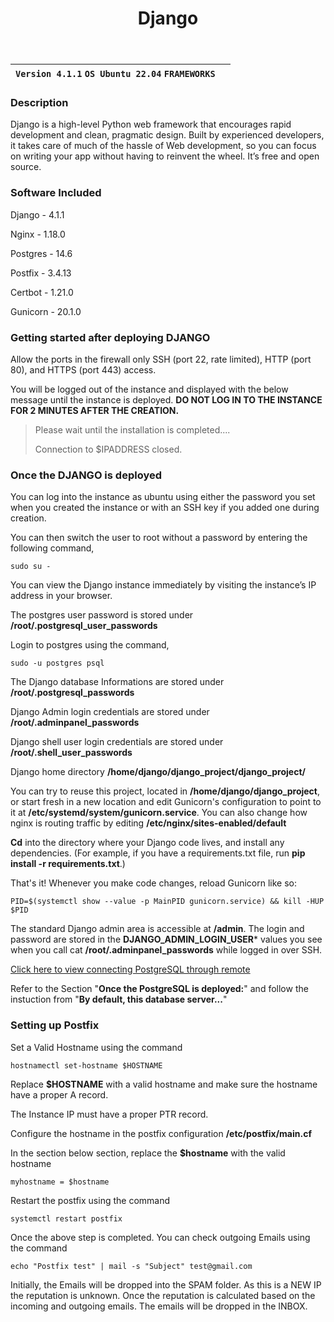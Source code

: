 ﻿---
title: Django
sidebar_label: Django
---

|**`Version 4.1.1` `OS Ubuntu 22.04` `FRAMEWORKS`**|  |
|--------------------------------------------------|--|


### Description

Django is a high-level Python web framework that encourages rapid development and clean, pragmatic design. Built by experienced developers, it takes care of much of the hassle of Web development, so you can focus on writing your app without having to reinvent the wheel. It’s free and open source.

### Software Included

Django - 4.1.1

Nginx - 1.18.0

Postgres - 14.6

Postfix - 3.4.13

Certbot - 1.21.0

Gunicorn - 20.1.0

### Getting started after deploying DJANGO

 Allow the ports in the firewall only SSH (port 22, rate limited), HTTP (port 80), and HTTPS (port 443) access.

 You will be logged out of the instance and displayed with the below message until the instance is deployed. **DO NOT LOG IN TO THE INSTANCE FOR 2 MINUTES AFTER THE CREATION.**
> Please wait until the installation is completed.... 
>
> Connection to $IPADDRESS closed.

### Once the DJANGO is deployed

 You can log into the instance as ubuntu using either the password you set when you created the instance or with an SSH key if you added one during creation.

You can then switch the user to root without a password by entering the following command,
~~~
sudo su -
~~~

 You can view the Django instance immediately by visiting the instance’s IP address in your browser.

 The postgres user password is stored under  **/root/.postgresql_user_passwords**

 Login to postgres using the command,
 ~~~
 sudo -u postgres psql
 ~~~

 The Django database Informations are stored under **/root/.postgresql_passwords**

 Django Admin login credentials are stored under **/root/.adminpanel_passwords**

 Django shell user login credentials are stored under **/root/.shell_user_passwords**

 Django home directory **/home/django/django_project/django_project/**

 You can try to reuse this project, located in **/home/django/django_project**, or start fresh in a new location and edit Gunicorn's configuration to point to it at **/etc/systemd/system/gunicorn.service**. You can also change how nginx is routing traffic by editing **/etc/nginx/sites-enabled/default**

 **Cd** into the directory where your Django code lives, and install any dependencies. (For example, if you have a requirements.txt file, run **pip install -r requirements.txt**.)

That's it! Whenever you make code changes, reload Gunicorn like so:
~~~
PID=$(systemctl show --value -p MainPID gunicorn.service) && kill -HUP $PID
~~~

 The standard Django admin area is accessible at **/admin**. The login and password are stored in the **DJANGO_ADMIN_LOGIN_USER*** values you see when you call cat **/root/.adminpanel_passwords** while logged in over SSH.

 [Click here to view connecting PostgreSQL through remote](http://docs2.CloudPortal.com/docs/3.0.0/marketplace-docs/database/POSTGRESQL)

 Refer to the Section "**Once the PostgreSQL is deployed:**" and follow the instuction from "**By default, this database server...**"

### Setting up Postfix

 Set a Valid Hostname using the command 
 ~~~
 hostnamectl set-hostname $HOSTNAME
 ~~~
 
 Replace **$HOSTNAME** with a valid hostname and make sure the hostname have a proper A record.

 The Instance IP must have a proper PTR record.

 Configure the hostname in the postfix configuration **/etc/postfix/main.cf**

In the section below section, replace the **$hostname** with the valid hostname
~~~
myhostname = $hostname
~~~

 Restart the postfix using the command
~~~
systemctl restart postfix
~~~

 Once the above step is completed. You can check outgoing Emails using the command
~~~
echo "Postfix test" | mail -s "Subject" test@gmail.com
~~~

Initially, the Emails will be dropped into the SPAM folder. As this is a NEW IP the reputation is unknown. Once the reputation is calculated based on the incoming and outgoing emails. The emails will be dropped in the INBOX.

